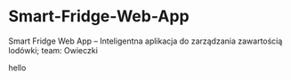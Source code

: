 # Smart-Fridge-Web-App
Smart Fridge Web App – Inteligentna aplikacja do zarządzania zawartością lodówki; team: Owieczki

hello

